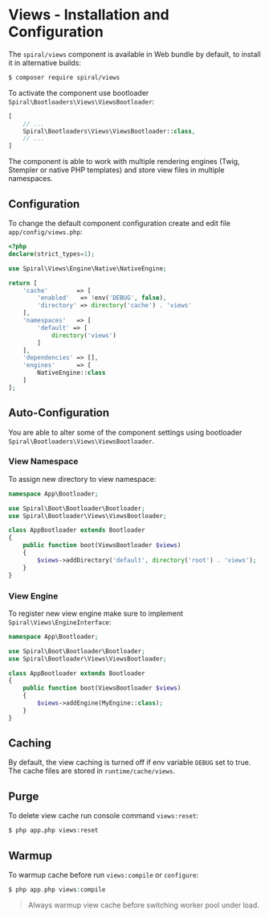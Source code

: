# Views - Installation and Configuration
The `spiral/views` component is available in Web bundle by default, to install it in alternative builds:

```bash
$ composer require spiral/views
```

To activate the component use bootloader `Spiral\Bootloaders\Views\ViewsBootloader`:

```php
[
    // ...
    Spiral\Bootloaders\Views\ViewsBootloader::class,
    // ...
]
```

The component is able to work with multiple rendering engines (Twig, Stempler or native PHP templates) and
store view files in multiple namespaces.

## Configuration
To change the default component configuration create and edit file `app/config/views.php`:

```php
<?php
declare(strict_types=1);

use Spiral\Views\Engine\Native\NativeEngine;

return [
    'cache'        => [
        'enabled'   => !env('DEBUG', false),
        'directory' => directory('cache') . 'views'
    ],
    'namespaces'   => [
        'default' => [
            directory('views')
        ]
    ],
    'dependencies' => [],
    'engines'      => [
        NativeEngine::class
    ]
];
```

## Auto-Configuration
You are able to alter some of the component settings using bootloader `Spiral\Bootloaders\Views\ViewsBootloader`.

### View Namespace
To assign new directory to view namespace:

```php
namespace App\Bootloader;

use Spiral\Boot\Bootloader\Bootloader;
use Spiral\Bootloader\Views\ViewsBootloader;

class AppBootloader extends Bootloader
{
    public function boot(ViewsBootloader $views)
    {
        $views->addDirectory('default', directory('root') . 'views');
    }
}
```

### View Engine
To register new view engine make sure to implement `Spiral\Views\EngineInterface`:

```php
namespace App\Bootloader;

use Spiral\Boot\Bootloader\Bootloader;
use Spiral\Bootloader\Views\ViewsBootloader;

class AppBootloader extends Bootloader
{
    public function boot(ViewsBootloader $views)
    {
        $views->addEngine(MyEngine::class);
    }
}
```

## Caching
By default, the view caching is turned off if env variable `DEBUG` set to true. The cache files are stored in 
`runtime/cache/views`.

## Purge
To delete view cache run console command `views:reset`:

```bash
$ php app.php views:reset
```

## Warmup
To warmup cache before run `views:compile` or `configure`:

```php
$ php app.php views:compile
``` 

> Always warmup view cache before switching worker pool under load.

